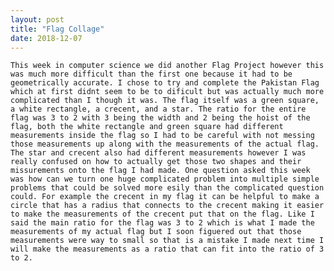 ```yaml
---
layout: post
title: "Flag Collage"
date: 2018-12-07
---
```

  
    This week in computer science we did another Flag Project however this was much more difficult than the first one because it had to be geometrically accurate. I chose to try and complete the Pakistan Flag which at first didnt seem to be to dificult but was actually much more complicated than I though it was. The flag itself was a green square, a white rectangle, a crecent, and a star. The ratio for the entire flag was 3 to 2 with 3 being the width and 2 being the hoist of the flag, both the white rectangle and green square had different measurements inside the flag so I had to be careful with not messing those measurements up along with the measurements of the actual flag. The star and crecent also had different measurements however I was really confused on how to actually get those two shapes and their missurements onto the flag I had made. One question asked this week was how can we turn one huge complicated problem into multiple simple problems that could be solved more esily than the complicated question could. For example the crecent in my flag it can be helpful to make a circle that has a radius that connects to the crecent making it easier to make the measurements of the crecent put that on the flag. Like I said the main ratio for the flag was 3 to 2 which is what I made the measurements of my actual flag but I soon figuered out that those measurements were way to small so that is a mistake I made next time I will make the measurements as a ratio that can fit into the ratio of 3 to 2.
